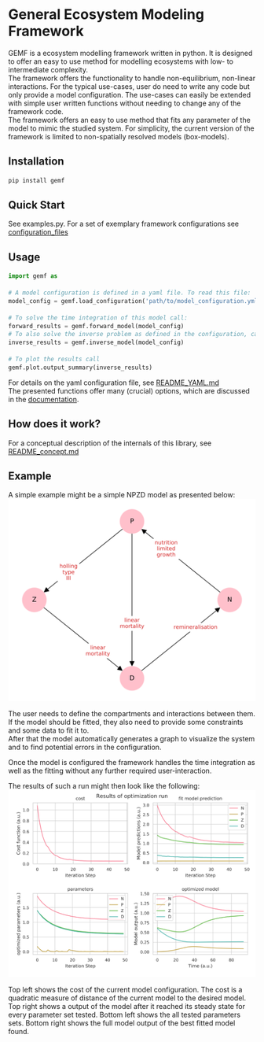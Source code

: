 # General Ecosystem Modeling Framework

GEMF is a ecosystem modelling framework written in python.
It is designed to offer an easy to use method for modelling ecosystems with low- to intermediate complexity.  
The framework offers the functionality to handle non-equilibrium, non-linear interactions.
For the typical use-cases, user do need to write any code but only provide a model configuration.
The use-cases can easily be extended with simple user written functions without needing to change any of the framework code.  
The framework offers an easy to use method that fits any parameter of the model to mimic the studied system.
For simplicity, the current version of the framework is limited to non-spatially resolved models (box-models).


## Installation

``` bash
pip install gemf
```

## Quick Start

See examples.py. For a set of exemplary framework configurations see [configuration_files](configuration_files/)


## Usage


``` python
import gemf as 

# A model configuration is defined in a yaml file. To read this file:
model_config = gemf.load_configuration('path/to/model_configuration.yml')

# To solve the time integration of this model call:
forward_results = gemf.forward_model(model_config)
# To also solve the inverse problem as defined in the configuration, call:
inverse_results = gemf.inverse_model(model_config)

# To plot the results call 
gemf.plot.output_summary(inverse_results)
```

For details on the yaml configuration file, see [README_YAML.md](README_YAML.md)  
The presented functions offer many (crucial) options, which are discussed in the [documentation](doc/index.md).


## How does it work?

For a conceptual description of the internals of this library, see [README_concept.md](README_concept.md)


## Example

A simple example might be a simple NPZD model as presented below:
![interaction graph](figures/network_diagram.svg "Exemplary interaction graph")

The user needs to define the compartments and interactions between them.
If the model should be fitted, they also need to provide some constraints and some data to fit it to.  
After that the model automatically generates a graph to visualize the system and to find potential errors in the configuration.

Once the model is configured the framework handles the time integration as well as the fitting without any further required user-interaction.


The results of such a run might then look like the following:
![exemplary results](figures/exemplary_results.svg "exemplary fit results")

Top left shows the cost of the current model configuration. The cost is a quadratic measure of distance of the current model to the desired model.
Top right shows a output of the model after it reached its steady state for every parameter set tested.
Bottom left shows the all tested parameters sets.
Bottom right shows the full model output of the best fitted model found.